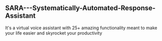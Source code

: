 ## SARA---Systematically-Automated-Response-Assistant
It's a virtual voice assistant with 25+ amazing functionality meant to make your life easier and skyrocket your productivity
